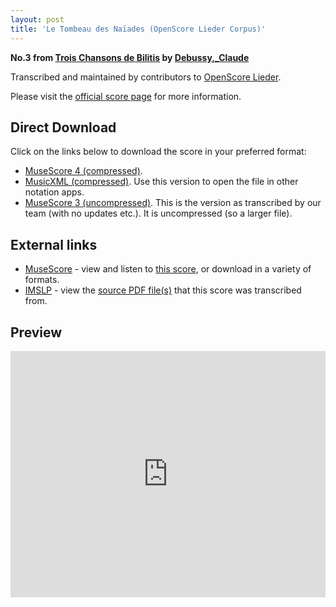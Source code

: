 ```yaml
---
layout: post
title: 'Le Tombeau des Naïades (OpenScore Lieder Corpus)'
---
```


__No.3 from [Trois Chansons de Bilitis](https://fourscoreandmore.org/OpenScore/Debussy%2C_Claude/Trois_Chansons_de_Bilitis/) by [Debussy,_Claude](https://fourscoreandmore.org/OpenScore/Debussy%2C_Claude)__

Transcribed and maintained by contributors to [OpenScore Lieder].

Please visit the [official score page] for more information.

[official score page]: https://musescore.com/openscore-lieder-corpus/scores/5079459
[OpenScore Lieder]: https://musescore.com/openscore-lieder-corpus

## Direct Download

Click on the links below to download the score in your preferred format:
- [MuseScore 4 (compressed)](https://fourscoreandmore.org/OpenScore/Debussy%2C_Claude/Trois_Chansons_de_Bilitis/3_Le_Tombeau_des_Na%C3%AFades.mscz).
- [MusicXML (compressed)](https://fourscoreandmore.org/OpenScore/Debussy%2C_Claude/Trois_Chansons_de_Bilitis/3_Le_Tombeau_des_Na%C3%AFades.mxl). Use this version to open the file in other notation apps.
- [MuseScore 3 (uncompressed)](https://raw.githubusercontent.com/OpenScore/Lieder/refs/heads/main/scores/Debussy%2C_Claude/Trois_Chansons_de_Bilitis/3_Le_Tombeau_des_Na%C3%AFades/lc5079459.mscx). This is the version as transcribed by our team (with no updates etc.). It is uncompressed (so a larger file).

## External links

- [MuseScore] - view and listen to [this score][MuseScore], or download in a variety of formats.
- [IMSLP] - view the [source PDF file(s)][IMSLP] that this score was transcribed from.

[MuseScore]: https://musescore.com/score/5079459
[IMSLP]: https://imslp.org/wiki/Special:ReverseLookup/225679

## Preview

<iframe width="100%" height="394" src="https://musescore.com/openscore-lieder-corpus/scores/5079459/embed" frameborder="0" allowfullscreen allow="autoplay; fullscreen"></iframe>
